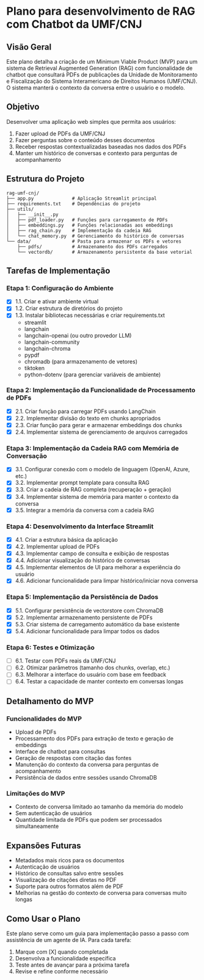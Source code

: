 # Plano para desenvolvimento de RAG com Chatbot da UMF/CNJ

## Visão Geral

Este plano detalha a criação de um Minimum Viable Product (MVP) para um sistema de Retrieval Augmented Generation (RAG) com funcionalidade de chatbot que consultará PDFs de publicações da Unidade de Monitoramento e Fiscalização do Sistema Interamericano de Direitos Humanos (UMF/CNJ). O sistema manterá o contexto da conversa entre o usuário e o modelo.

## Objetivo

Desenvolver uma aplicação web simples que permita aos usuários:

1. Fazer upload de PDFs da UMF/CNJ
2. Fazer perguntas sobre o conteúdo desses documentos
3. Receber respostas contextualizadas baseadas nos dados dos PDFs
4. Manter um histórico de conversas e contexto para perguntas de acompanhamento

## Estrutura do Projeto

```
rag-umf-cnj/
├── app.py              # Aplicação Streamlit principal
├── requirements.txt    # Dependências do projeto
├── utils/
│   ├── __init__.py
│   ├── pdf_loader.py   # Funções para carregamento de PDFs
│   ├── embeddings.py   # Funções relacionadas aos embeddings
│   ├── rag_chain.py    # Implementação da cadeia RAG
│   └── chat_memory.py  # Gerenciamento do histórico de conversas
└── data/               # Pasta para armazenar os PDFs e vetores
    ├── pdfs/           # Armazenamento dos PDFs carregados
    └── vectordb/       # Armazenamento persistente da base vetorial
```

## Tarefas de Implementação

### Etapa 1: Configuração do Ambiente

- [x] 1.1. Criar e ativar ambiente virtual
- [x] 1.2. Criar estrutura de diretórios do projeto
- [x] 1.3. Instalar bibliotecas necessárias e criar requirements.txt
  - streamlit
  - langchain
  - langchain-openai (ou outro provedor LLM)
  - langchain-community
  - langchain-chroma
  - pypdf
  - chromadb (para armazenamento de vetores)
  - tiktoken
  - python-dotenv (para gerenciar variáveis de ambiente)

### Etapa 2: Implementação da Funcionalidade de Processamento de PDFs

- [x] 2.1. Criar função para carregar PDFs usando LangChain
- [x] 2.2. Implementar divisão do texto em chunks apropriados
- [x] 2.3. Criar função para gerar e armazenar embeddings dos chunks
- [x] 2.4. Implementar sistema de gerenciamento de arquivos carregados

### Etapa 3: Implementação da Cadeia RAG com Memória de Conversação

- [x] 3.1. Configurar conexão com o modelo de linguagem (OpenAI, Azure, etc.)
- [x] 3.2. Implementar prompt template para consulta RAG
- [x] 3.3. Criar a cadeia de RAG completa (recuperação + geração)
- [x] 3.4. Implementar sistema de memória para manter o contexto da conversa
- [x] 3.5. Integrar a memória da conversa com a cadeia RAG

### Etapa 4: Desenvolvimento da Interface Streamlit

- [x] 4.1. Criar a estrutura básica da aplicação
- [x] 4.2. Implementar upload de PDFs
- [x] 4.3. Implementar campo de consulta e exibição de respostas
- [x] 4.4. Adicionar visualização do histórico de conversas
- [x] 4.5. Implementar elementos de UI para melhorar a experiência do usuário
- [x] 4.6. Adicionar funcionalidade para limpar histórico/iniciar nova conversa

### Etapa 5: Implementação da Persistência de Dados

- [x] 5.1. Configurar persistência de vectorstore com ChromaDB
- [x] 5.2. Implementar armazenamento persistente de PDFs
- [x] 5.3. Criar sistema de carregamento automático da base existente
- [x] 5.4. Adicionar funcionalidade para limpar todos os dados

### Etapa 6: Testes e Otimização

- [ ] 6.1. Testar com PDFs reais da UMF/CNJ
- [ ] 6.2. Otimizar parâmetros (tamanho dos chunks, overlap, etc.)
- [ ] 6.3. Melhorar a interface do usuário com base em feedback
- [ ] 6.4. Testar a capacidade de manter contexto em conversas longas

## Detalhamento do MVP

### Funcionalidades do MVP

- Upload de PDFs
- Processamento dos PDFs para extração de texto e geração de embeddings
- Interface de chatbot para consultas
- Geração de respostas com citação das fontes
- Manutenção do contexto da conversa para perguntas de acompanhamento
- Persistência de dados entre sessões usando ChromaDB

### Limitações do MVP

- Contexto de conversa limitado ao tamanho da memória do modelo
- Sem autenticação de usuários
- Quantidade limitada de PDFs que podem ser processados simultaneamente

## Expansões Futuras

- Metadados mais ricos para os documentos
- Autenticação de usuários
- Histórico de consultas salvo entre sessões
- Visualização de citações diretas no PDF
- Suporte para outros formatos além de PDF
- Melhorias na gestão do contexto de conversa para conversas muito longas

## Como Usar o Plano

Este plano serve como um guia para implementação passo a passo com assistência de um agente de IA. Para cada tarefa:

1. Marque com [X] quando completada
2. Desenvolva a funcionalidade específica
3. Teste antes de avançar para a próxima tarefa
4. Revise e refine conforme necessário
